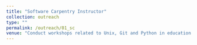 ```yaml
---
title: "Software Carpentry Instructor"
collection: outreach
type: ""
permalink: /outreach/01_sc
venue: "Conduct workshops related to Unix, Git and Python in education institutions."
---
```


